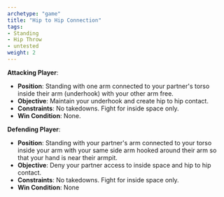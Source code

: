 ```yaml
---
archetype: "game"
title: "Hip to Hip Connection"
tags:
- Standing
- Hip Throw
- untested
weight: 2
---
```


**Attacking Player**:
  * **Position**: Standing with one arm connected to your partner's torso inside their arm (underhook) with your other arm free.
  * **Objective**: Maintain your underhook and create hip to hip contact.
  * **Constraints**: No takedowns. Fight for inside space only.
  * **Win Condition**: None.

**Defending Player**:
  * **Position**: Standing with your partner's arm connected to your torso inside your arm with your same side arm hooked around their arm so that your hand is near their armpit.
  * **Objective**: Deny your partner access to inside space and hip to hip contact.
  * **Constraints**: No takedowns. Fight for inside space only.
  * **Win Condition**: None
